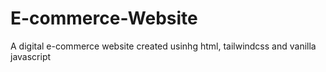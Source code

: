 # E-commerce-Website
A digital e-commerce website created usinhg html, tailwindcss and vanilla javascript

